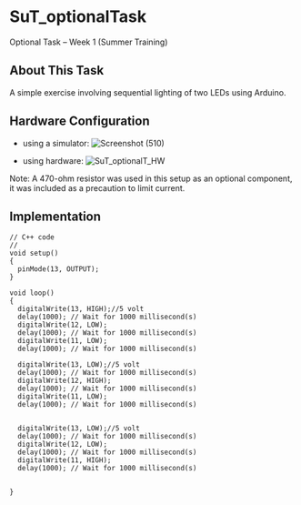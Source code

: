 # SuT_optionalTask
Optional Task – Week 1 (Summer Training)

## About This Task
A simple exercise involving sequential lighting of two LEDs using Arduino.

## Hardware Configuration
 - using a simulator:
 ![Screenshot (510)](https://github.com/user-attachments/assets/682456f0-2595-47cc-8997-1d7b3e1dd516)







- using hardware:
![SuT_optionalT_HW](https://github.com/user-attachments/assets/9e6d5b10-be29-46dd-9901-cdfcda46552a)


Note: A 470-ohm resistor was used in this setup as an optional component, it was included as a precaution to limit current. 



## Implementation

```
// C++ code
//
void setup()
{
  pinMode(13, OUTPUT);
}

void loop()
{
  digitalWrite(13, HIGH);//5 volt
  delay(1000); // Wait for 1000 millisecond(s)
  digitalWrite(12, LOW);
  delay(1000); // Wait for 1000 millisecond(s)
  digitalWrite(11, LOW);
  delay(1000); // Wait for 1000 millisecond(s)
  
  digitalWrite(13, LOW);//5 volt
  delay(1000); // Wait for 1000 millisecond(s)
  digitalWrite(12, HIGH);
  delay(1000); // Wait for 1000 millisecond(s)
  digitalWrite(11, LOW);
  delay(1000); // Wait for 1000 millisecond(s)
  
  
  digitalWrite(13, LOW);//5 volt
  delay(1000); // Wait for 1000 millisecond(s)
  digitalWrite(12, LOW);
  delay(1000); // Wait for 1000 millisecond(s)
  digitalWrite(11, HIGH);
  delay(1000); // Wait for 1000 millisecond(s)
  
  
}
```


